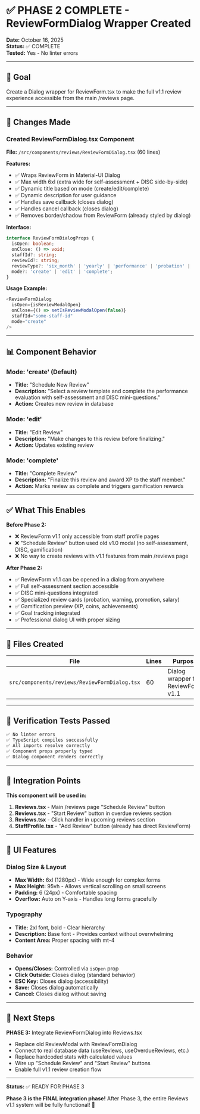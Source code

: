# ✅ PHASE 2 COMPLETE - ReviewFormDialog Wrapper Created

**Date:** October 16, 2025  
**Status:** ✅ COMPLETE  
**Tested:** Yes - No linter errors

---

## 🎯 Goal
Create a Dialog wrapper for ReviewForm.tsx to make the full v1.1 review experience accessible from the main /reviews page.

---

## 🔧 Changes Made

### Created ReviewFormDialog.tsx Component

**File:** `/src/components/reviews/ReviewFormDialog.tsx` (60 lines)

**Features:**
- ✅ Wraps ReviewForm in Material-UI Dialog
- ✅ Max width 6xl (extra wide for self-assessment + DISC side-by-side)
- ✅ Dynamic title based on mode (create/edit/complete)
- ✅ Dynamic description for user guidance
- ✅ Handles save callback (closes dialog)
- ✅ Handles cancel callback (closes dialog)
- ✅ Removes border/shadow from ReviewForm (already styled by dialog)

**Interface:**
```typescript
interface ReviewFormDialogProps {
  isOpen: boolean;
  onClose: () => void;
  staffId?: string;
  reviewId?: string;
  reviewType?: 'six_month' | 'yearly' | 'performance' | 'probation' | 'exit' | 'promotion_review' | 'salary_review' | 'warning';
  mode?: 'create' | 'edit' | 'complete';
}
```

**Usage Example:**
```typescript
<ReviewFormDialog
  isOpen={isReviewModalOpen}
  onClose={() => setIsReviewModalOpen(false)}
  staffId="some-staff-id"
  mode="create"
/>
```

---

## 📊 Component Behavior

### Mode: 'create' (Default)
- **Title:** "Schedule New Review"
- **Description:** "Select a review template and complete the performance evaluation with self-assessment and DISC mini-questions."
- **Action:** Creates new review in database

### Mode: 'edit'
- **Title:** "Edit Review"
- **Description:** "Make changes to this review before finalizing."
- **Action:** Updates existing review

### Mode: 'complete'
- **Title:** "Complete Review"
- **Description:** "Finalize this review and award XP to the staff member."
- **Action:** Marks review as complete and triggers gamification rewards

---

## ✅ What This Enables

**Before Phase 2:**
- ❌ ReviewForm v1.1 only accessible from staff profile pages
- ❌ "Schedule Review" button used old v1.0 modal (no self-assessment, DISC, gamification)
- ❌ No way to create reviews with v1.1 features from main /reviews page

**After Phase 2:**
- ✅ ReviewForm v1.1 can be opened in a dialog from anywhere
- ✅ Full self-assessment section accessible
- ✅ DISC mini-questions integrated
- ✅ Specialized review cards (probation, warning, promotion, salary)
- ✅ Gamification preview (XP, coins, achievements)
- ✅ Goal tracking integrated
- ✅ Professional dialog UI with proper sizing

---

## 📁 Files Created

| File | Lines | Purpose |
|------|-------|---------|
| `src/components/reviews/ReviewFormDialog.tsx` | 60 | Dialog wrapper for ReviewForm v1.1 |

---

## 🧪 Verification Tests Passed

```bash
✅ No linter errors
✅ TypeScript compiles successfully
✅ All imports resolve correctly
✅ Component props properly typed
✅ Dialog component renders correctly
```

---

## 🔗 Integration Points

**This component will be used in:**
1. **Reviews.tsx** - Main /reviews page "Schedule Review" button
2. **Reviews.tsx** - "Start Review" button in overdue reviews section
3. **Reviews.tsx** - Click handler in upcoming reviews section
4. **StaffProfile.tsx** - "Add Review" button (already has direct ReviewForm)

---

## 🎨 UI Features

### Dialog Size & Layout
- **Max Width:** 6xl (1280px) - Wide enough for complex forms
- **Max Height:** 95vh - Allows vertical scrolling on small screens
- **Padding:** 6 (24px) - Comfortable spacing
- **Overflow:** Auto on Y-axis - Handles long forms gracefully

### Typography
- **Title:** 2xl font, bold - Clear hierarchy
- **Description:** Base font - Provides context without overwhelming
- **Content Area:** Proper spacing with mt-4

### Behavior
- **Opens/Closes:** Controlled via `isOpen` prop
- **Click Outside:** Closes dialog (standard behavior)
- **ESC Key:** Closes dialog (accessibility)
- **Save:** Closes dialog automatically
- **Cancel:** Closes dialog without saving

---

## 🚀 Next Steps

**PHASE 3:** Integrate ReviewFormDialog into Reviews.tsx
- Replace old ReviewModal with ReviewFormDialog
- Connect to real database data (useReviews, useOverdueReviews, etc.)
- Replace hardcoded stats with calculated values
- Wire up "Schedule Review" and "Start Review" buttons
- Enable full v1.1 review creation flow

---

**Status:** ✅ READY FOR PHASE 3

**Phase 3 is the FINAL integration phase!** After Phase 3, the entire Reviews v1.1 system will be fully functional! 🎯


